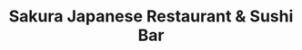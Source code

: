---
layout: place
title: "Sakura Japanese Restaurant & Sushi Bar"
permalink: /california/los-angeles/sakura-japanese-restaurant-sushi-bar.html
stateAbbr: CA
stateName: California
cityName: Los Angeles
place_id: ChIJ46_3-HG6woARcsGxXVJhqoo
photos:
  - name: >-
      places/ChIJ46_3-HG6woARcsGxXVJhqoo/photos/AUy1YQ1lUUrVj-7jyOXkO_QJMruL4q71zKaYcwlkVroWUT0f8gvMRqKfFSG8cfnQzUxF730Hh4AQN_mFVLFV5KknYn1rAz31UylYkj0NOjUhFVbnsFh4AWkCPvkO5J2FnrkECBtFXj14O-QvT2mT_tRkzULgwnJmQXDOcAIAwdBw8jKSMNqV0E9F9MYQ7kfvdqfUX9JoiKMuGBueiyptNvbRpk0b6su5IySuNHjg5LngcMDFmrC7BEOE72dbZ7U5CnfjDiDoRJSQw-moVc53fjSVXC9ZTOhVkoDHP-N2zlG7lF0O-NAPeRyIT7VCUbQhPmYwFPH89o6YsyqHy9Dfecwm96T6N-J0P54ePONm8r8Jc-IW1RbOW5uFbwLMRCDLGiTFbqRge6q3aV8Urdxs2YK6MDxlsSamdn78A7s1v75j6x_f9A
    widthPx: 3599
    heightPx: 4800
    authorAttributions:
      - displayName: CC Daniel Chen
        uri: https://maps.google.com/maps/contrib/105524574392331688248
        photoUri: >-
          https://lh3.googleusercontent.com/a-/ALV-UjXTytpMVRGOr8zonRabwNOckvjGcvrmtIroJ0We2NfqC4CniHat_Q=s100-p-k-no-mo
    flagContentUri: >-
      https://www.google.com/local/imagery/report/?cb_client=maps_api_places.places_api&image_key=!1e10!2sCIHM0ogKEICAgIDHttT8YQ&hl=en-US
    googleMapsUri: >-
      https://www.google.com/maps/place//data=!3m4!1e2!3m2!1sCIHM0ogKEICAgIDHttT8YQ!2e10!4m2!3m1!1s0x80c2ba71f8f7afe3:0x8aaa61525db1c172
  - name: >-
      places/ChIJ46_3-HG6woARcsGxXVJhqoo/photos/AUy1YQ0-MRAK2edmRRSNmqH9Hb4HOY6l03zRt18iZ-eU6-7jn7HZzDgZZdUzCd1pV13CgOvJ9oBySo1xsrFiUdVIZ8lEjiysY-ZaB65OEq9qjCGUE3cYg5FGlLDLmwpjpGKbY2y4WQV9s6S7QMjS4pwaJU8-ulQBW730QWO5K1ILeEbEW6HUC1894b2RpAKP_OVTh_fy4gDvqCFXDpSGkWBxFbMz5MrRkvXSAgcL-u8f4zv7mPD0oqqFjPGEVcLu3ydlUN0WJbJv0_KSwh9WS1RdE0is0RcJ8QDJziylYYra_LSD0mG3swRzY0FXDJ3a1oAcDnIUM6rlf0b6qyYZs1rKbD54UQ_3EoZhJ_x1YOnSd_5j_GIQwSWlgqbImyWhf9LQd8532u-wQ8ujTj4vP72QoqIuhCb5O-sExDh5pvCkEMXZasTw
    widthPx: 1920
    heightPx: 1020
    authorAttributions:
      - displayName: walter san
        uri: https://maps.google.com/maps/contrib/117235942422437133409
        photoUri: >-
          https://lh3.googleusercontent.com/a-/ALV-UjWucTFxYV7MhhVZLD7u4Gx8FV6LEAazOfzpmjNwKWjKJbeNROZnyA=s100-p-k-no-mo
    flagContentUri: >-
      https://www.google.com/local/imagery/report/?cb_client=maps_api_places.places_api&image_key=!1e10!2sCIHM0ogKEICAgIDEuu7PxQE&hl=en-US
    googleMapsUri: >-
      https://www.google.com/maps/place//data=!3m4!1e2!3m2!1sCIHM0ogKEICAgIDEuu7PxQE!2e10!4m2!3m1!1s0x80c2ba71f8f7afe3:0x8aaa61525db1c172
  - name: >-
      places/ChIJ46_3-HG6woARcsGxXVJhqoo/photos/AUy1YQ0qyF6m1BAjJ8CdCjLAhvUCqQTcO_Vq9qagD35Mt9_eSfwBnkDlHbZdBYWc-34Nv9ncw5dW1JhWbjRimHNkofW7GA7nzmnJQ5sps-g_ecqzREU8I1dg1cm56MzYPuOErO8WlWp0rsAx9kwKMwykvgT5t3kPdo6jeskomye-YIAs2x8Vs0cl1nw2GUx_JBvO7N8W_h7LWIa876E0qAITZ3l_JzQXru2_dbsZaKcNM9y3PUFEZcKRBudHU5EtQHb6NpUFrym4KZfWYFsHiq8ne9iaRFVnRkS3jJySLHX2KXlfeja7Py0WojteWz68Teyg--bmheYjwcawnRav074C-sxyK96GmQUTTtOv-vSb0oqwud6o5OJqcopaGl5hYRYRbm9S1psejU4JmQOxjFfufykpIO4sjel6vHKRU-RJ4SGmZQ
    widthPx: 4032
    heightPx: 3024
    authorAttributions:
      - displayName: Steve Chen
        uri: https://maps.google.com/maps/contrib/100875349693301791049
        photoUri: >-
          https://lh3.googleusercontent.com/a-/ALV-UjU7aKkfLZL4pNi6Xc40l5d8wQK_aYavo5Ol9zl2QPgsFAOIMGAN=s100-p-k-no-mo
    flagContentUri: >-
      https://www.google.com/local/imagery/report/?cb_client=maps_api_places.places_api&image_key=!1e10!2sCIHM0ogKEICAgIDr7NWoDw&hl=en-US
    googleMapsUri: >-
      https://www.google.com/maps/place//data=!3m4!1e2!3m2!1sCIHM0ogKEICAgIDr7NWoDw!2e10!4m2!3m1!1s0x80c2ba71f8f7afe3:0x8aaa61525db1c172
  - name: >-
      places/ChIJ46_3-HG6woARcsGxXVJhqoo/photos/AUy1YQ0lXJmSCEYVcKbk6PiZN21RqB0XqQEGRhBJH9kVgZA50_5qE0TyPoneNdmG_9U7qd9VD2mk6-sXEJEIW3ESARqEr-2x3K_121w27g1sqmpU3KvyCBb2hF_mhh1-ACh_GzVBP3rvkSeo2OWxRNEPyEjqt-lw-NPTszJ-5FrnjQRm6jZouXiV9wYmMKusRF4hkV0EnrYAnFmLV9n4RSOZDPP-ejVFRDEX3td_oHGuB2CcitcJ8YRist1Q4vSd0PC8qXEI4DQA2AnA9hiU4iGWAEw7KBPtc0rwP2gG4gqUXsamSKeg27TJO37sFT1RQSNMNnV1NUO0y_k61733oLxnJW4fsPz4CrAPJTU0W0MDqjcyNx6fRUGIwZqlxRK8Vda8NbWjF6f4waplo-y6RBQpgOTp3V-3Mn6KmqaaW02MLog
    widthPx: 4000
    heightPx: 2252
    authorAttributions:
      - displayName: Gerald p
        uri: https://maps.google.com/maps/contrib/109888329898344572014
        photoUri: >-
          https://lh3.googleusercontent.com/a-/ALV-UjX4cs7NhKBSFPtgdWawouepwEMsZRjXiPU9fkp-ajyKV4Bd3Jw=s100-p-k-no-mo
    flagContentUri: >-
      https://www.google.com/local/imagery/report/?cb_client=maps_api_places.places_api&image_key=!1e10!2sCIHM0ogKEICAgICH_IWnRg&hl=en-US
    googleMapsUri: >-
      https://www.google.com/maps/place//data=!3m4!1e2!3m2!1sCIHM0ogKEICAgICH_IWnRg!2e10!4m2!3m1!1s0x80c2ba71f8f7afe3:0x8aaa61525db1c172
  - name: >-
      places/ChIJ46_3-HG6woARcsGxXVJhqoo/photos/AUy1YQ2uAIv1WNZC7-L_VDXhf6rnKFPN37I5AUGkF1rZB8OGZ2tGYbViUE6l-rQVc_-CvAUFjtzz9c6tDWm4kpernrk9CxIR9oTNzjA5xx3IZ6_tSJvR_H9LqQIvohDlV1vZuo7ZaHtxFMEX-8hvG-06DN2aj8A_eQW3EJd3prNTtPnvEI1s_Xq6wjR1RLFNOPPsYGRTLGfFVOhNgTsoykhDz1D5NAdy89lKoSpV2vAWAypLBc4lRLYG_O5_4vajQR69-wFgE9_VsUbMniAYdTjxBN8bnNmDLdtxWhpkmzp2HdocBLPRv0Tg-fifP1__htEm7mjdldT6mtmueZHyZ2wDG22_ATjQ71gI370okEJ9QIaXTYPX9C7DqClW0vUThY1Gt4gyFcV9Hx_Vg1TyIHouFxZIwnqiIUSQ7wCO98VsuY0bpQ
    widthPx: 3024
    heightPx: 4032
    authorAttributions:
      - displayName: Max Jackowitz
        uri: https://maps.google.com/maps/contrib/113915917666904962525
        photoUri: >-
          https://lh3.googleusercontent.com/a/ACg8ocL8fH_CrHyCA_P-5AfNUv8FD0w_OBHbHGzhDQ0l8Egfzn8w=s100-p-k-no-mo
    flagContentUri: >-
      https://www.google.com/local/imagery/report/?cb_client=maps_api_places.places_api&image_key=!1e10!2sCIHM0ogKEICAgID93_PgJw&hl=en-US
    googleMapsUri: >-
      https://www.google.com/maps/place//data=!3m4!1e2!3m2!1sCIHM0ogKEICAgID93_PgJw!2e10!4m2!3m1!1s0x80c2ba71f8f7afe3:0x8aaa61525db1c172
  - name: >-
      places/ChIJ46_3-HG6woARcsGxXVJhqoo/photos/AUy1YQ39_Nhj27O0zCYZFncfCUHS7yhdCjyB_pFxDxqJNF7Nfo090JJF7y1egJdChqV614WN2XcaQtV6ineyJI-zzI9kxkj_v6oU8nLAb4ZAD--Lq0XT6J7z07unLJgDK3GCpKmQfwyh8M88bkiZnQb1hKxqnaxb3cISampVjprpe20e0b-Vz__2RpmN2xtyVcZgDP6f-5cL5c0gFxYoAOujMEIamFXdQ7hZE1QnRinhrVt3gZW3mrZzr5J1_Xo2th9o3I_kdWIps18TWZq03O8N8Q53iaSRRZUcgKmlb6VdvYPPIXGmAl7qmJp4TZrV96GGqfXZRbPXX6COV3oZ4XSC4qy7L3WHq_EFJTYW25A-wTHe4Ij1Fzk4rnLY295kM_2utW2bJiE-mKij2GPhN_Nijj1bGtJ9_4gtWQKe_Zmx3dAyykxV
    widthPx: 4800
    heightPx: 3600
    authorAttributions:
      - displayName: CC Daniel Chen
        uri: https://maps.google.com/maps/contrib/105524574392331688248
        photoUri: >-
          https://lh3.googleusercontent.com/a-/ALV-UjXTytpMVRGOr8zonRabwNOckvjGcvrmtIroJ0We2NfqC4CniHat_Q=s100-p-k-no-mo
    flagContentUri: >-
      https://www.google.com/local/imagery/report/?cb_client=maps_api_places.places_api&image_key=!1e10!2sCIHM0ogKEICAgIDHttSkxgE&hl=en-US
    googleMapsUri: >-
      https://www.google.com/maps/place//data=!3m4!1e2!3m2!1sCIHM0ogKEICAgIDHttSkxgE!2e10!4m2!3m1!1s0x80c2ba71f8f7afe3:0x8aaa61525db1c172
  - name: >-
      places/ChIJ46_3-HG6woARcsGxXVJhqoo/photos/AUy1YQ2qZEIZGgNCBYZcHCpj9rPMX6ZloqXauMXz7v3ny-p1oYThiowQbgJXovNmZIoNTDmeRSoXKlWJg62nMo1N6q3olCMpsYZl2QHngGhp7VFUK_fmOb5ITIzphf8kRuNAmLlfja0w56dAqkQQKEzWV0byhqXZu_7C7hs2-Gus_A4VdyjIP82YlSYOy_JT4tPyNHr7c4bXTHaOL5k6cpMWiTlwRiIVtAUlZcJDpqGi3iEI26EzBGa1SJxbrIppSQkj2aXV1hw90CGXyLCp5oRSqdgebrUjcDXgsSaTaFNwPRjb06LyuaWiOw8ucmLoB0eSjARibybmCor2eAA4ojX2OQYlB_k973Z-bBAh7ODHpH47gmxVhpVfWHa1lstBh6DInjOc0YKbwy0lKaQgihpDgfnauOVjX27EJSd2dJq-fAEhePsh
    widthPx: 4032
    heightPx: 3024
    authorAttributions:
      - displayName: CC Daniel Chen
        uri: https://maps.google.com/maps/contrib/105524574392331688248
        photoUri: >-
          https://lh3.googleusercontent.com/a-/ALV-UjXTytpMVRGOr8zonRabwNOckvjGcvrmtIroJ0We2NfqC4CniHat_Q=s100-p-k-no-mo
    flagContentUri: >-
      https://www.google.com/local/imagery/report/?cb_client=maps_api_places.places_api&image_key=!1e10!2sCIHM0ogKEICAgIDHtvTP_AE&hl=en-US
    googleMapsUri: >-
      https://www.google.com/maps/place//data=!3m4!1e2!3m2!1sCIHM0ogKEICAgIDHtvTP_AE!2e10!4m2!3m1!1s0x80c2ba71f8f7afe3:0x8aaa61525db1c172
  - name: >-
      places/ChIJ46_3-HG6woARcsGxXVJhqoo/photos/AUy1YQ0uN-eNlkhu-0zVfDdBGjr9a7sxCL_NNicamG9bS1SsLRuzqz1NPqL6yLF9RfFjpBY0jay1Ex62HJaL-054xF78-tsXHKsyEgh7F9_BovaStRm70bP1B8L6aH90dzgbdzwfd5rJnjSCyOUh0tmVGjbmEi1UyTQEMNj4BOu9wIx5yiMEs3GC9SqnBhERZQryrz1W1ldP3xC2_vLRjMaNGKVljdWc8WxMWtfs8S4ljVWrvloUKQt2xbS5nNHT6wZX08iLJw2FTrsO91kev4CBW8_CaqoNPABEku7ZIKbE4IvpuNRYrIMiI93ZgxKtQeG0zLANNuUl1kbsf__-ww0OS1QHFkJRA9gvNUILfgZwQzAZVnOWqGX8Fi7DlPcGQ01NjqhZqbm6whWnvl6SPiFAHiWbxaHm9ooOl4G9R6KqVM1GMw
    widthPx: 4800
    heightPx: 3600
    authorAttributions:
      - displayName: James Ng
        uri: https://maps.google.com/maps/contrib/109430311889400890311
        photoUri: >-
          https://lh3.googleusercontent.com/a-/ALV-UjXk4UimVE3pgoPhzBcwKVVAdV86z6WPpZSvcrTHQJ_AqJvfuD8nxQ=s100-p-k-no-mo
    flagContentUri: >-
      https://www.google.com/local/imagery/report/?cb_client=maps_api_places.places_api&image_key=!1e10!2sCIHM0ogKEICAgICs_ZbENQ&hl=en-US
    googleMapsUri: >-
      https://www.google.com/maps/place//data=!3m4!1e2!3m2!1sCIHM0ogKEICAgICs_ZbENQ!2e10!4m2!3m1!1s0x80c2ba71f8f7afe3:0x8aaa61525db1c172
  - name: >-
      places/ChIJ46_3-HG6woARcsGxXVJhqoo/photos/AUy1YQ2EeoQsg5nk-pO5CFTGHCwunJQY6P9ZykDxYmq2IfWtJjI8eWwUzXec_OPwwb9KDxc1ivSOui0NQXVMFM1POkLrymofc9GG6i9Q4YyGPjZNaHIbNVs2ao5I7ZUsjHBS4vtL5R08sng0fno7TCIqJqO6oS87ABxDYb10Vv76E4kHNER559dWtK4Q2XmxSBg6rM_HPVj0MR1wMBOADgQHSYYuEILP2CDPN3d8giIYMQPzJy3ShKQ74ez4AHy8a3gGzM6xK0h6Sz3xp8Ugny2Lt5457U3vYAB0t56uMkoRGcPqgLLIJt8S5GbC2MuMud3Q4S5CbBlnBVxUoFkJDrm7U8gjArhSfoTta68leP5uOWctMS29mJtwXnpQO_dsbgRTZhGahJhKxsltWbsT4trL7hunXm2Bfz4S6taGQ8k8qJdsnA
    widthPx: 3449
    heightPx: 2211
    authorAttributions:
      - displayName: Roberto Ammendola
        uri: https://maps.google.com/maps/contrib/114272060931501088062
        photoUri: >-
          https://lh3.googleusercontent.com/a-/ALV-UjWSrAbbi_69xA2tIUqC1KPjlFTpVyDWqVPp0KE8yTb8xEDUoZ6A6Q=s100-p-k-no-mo
    flagContentUri: >-
      https://www.google.com/local/imagery/report/?cb_client=maps_api_places.places_api&image_key=!1e10!2sCIHM0ogKEICAgIDh4siRQA&hl=en-US
    googleMapsUri: >-
      https://www.google.com/maps/place//data=!3m4!1e2!3m2!1sCIHM0ogKEICAgIDh4siRQA!2e10!4m2!3m1!1s0x80c2ba71f8f7afe3:0x8aaa61525db1c172
  - name: >-
      places/ChIJ46_3-HG6woARcsGxXVJhqoo/photos/AUy1YQ0rBmfLlWK1caqE2_kacHuK1KZ6rrjerRfxLbFq1nC5x9xSYJmeuDBiKx7T6tMOSf9i9BH5QGIXKadRi-ruWCDhb-xfMV9JyFPGOxm8X0f76WiciXTpHQMcdSpwIThZkuRSzKwsxfDZ5tBvlXrpE2Pa1IoG3IHBVbwzJv3jCsdA32ItOrgqgYEC4hi0-jNqzziqqvriK1cA4Fd2DNR7EJmXHriW6Hklrm1NXJ7IXj_XKI44agAABvzpG3LdDjd5hkgFRpuJ0UmwMfbYxVLw3mO0EPbJNFhIC_sF7W_Ij_hoSe6b7KSv6yfk3TPsKdPrFlZ4P4eBqMyqum6CJVVsut4XHWzBP_lV7qnCKrTZdVWdFotD67ogkj6iOHKO_ZA6S1dnxVZv2afLkpDQDzYmmo0gr69TGF0gbMajHa8bzvAZ2Y0
    widthPx: 3000
    heightPx: 4000
    authorAttributions:
      - displayName: Charles Chen
        uri: https://maps.google.com/maps/contrib/115084358040295258320
        photoUri: >-
          https://lh3.googleusercontent.com/a-/ALV-UjUyyhl6H2-ldkijMrnok7licnkW8q1J2r03p3cJ2dNM6uHBefRgHg=s100-p-k-no-mo
    flagContentUri: >-
      https://www.google.com/local/imagery/report/?cb_client=maps_api_places.places_api&image_key=!1e10!2sCIHM0ogKEICAgIDR36iMvwE&hl=en-US
    googleMapsUri: >-
      https://www.google.com/maps/place//data=!3m4!1e2!3m2!1sCIHM0ogKEICAgIDR36iMvwE!2e10!4m2!3m1!1s0x80c2ba71f8f7afe3:0x8aaa61525db1c172
address: 4545 S Centinela Ave, Los Angeles, CA 90066, USA
street: 4545 S Centinela Ave
city: Los Angeles
state: CA
zip: '90066'
country: USA
neighborhood: Del Rey
latitude: '33.991931'
longitude: '-118.422440'
accessibility_options:
  wheelchairAccessibleParking: true
  wheelchairAccessibleEntrance: true
  wheelchairAccessibleRestroom: true
  wheelchairAccessibleSeating: true
business_status: OPERATIONAL
name: Sakura Japanese Restaurant & Sushi Bar
google_maps_links:
  directionsUri: >-
    https://www.google.com/maps/dir//''/data=!4m7!4m6!1m1!4e2!1m2!1m1!1s0x80c2ba71f8f7afe3:0x8aaa61525db1c172!3e0
  placeUri: https://maps.google.com/?cid=9991905729662009714
  writeAReviewUri: >-
    https://www.google.com/maps/place//data=!4m3!3m2!1s0x80c2ba71f8f7afe3:0x8aaa61525db1c172!12e1
  reviewsUri: >-
    https://www.google.com/maps/place//data=!4m4!3m3!1s0x80c2ba71f8f7afe3:0x8aaa61525db1c172!9m1!1b1
  photosUri: >-
    https://www.google.com/maps/place//data=!4m3!3m2!1s0x80c2ba71f8f7afe3:0x8aaa61525db1c172!10e5
primary_type: Japanese Restaurant
opening_hours:
  regular: null
  current: null
secondary_opening_hours:
  regular:
    weekdayDescriptions: null
    type: null
  current:
    weekdayDescriptions: null
    type: null
phone: null
price_level: null
price_range: null
rating: null
rating_count: 0
website: null
description: null
reviews: null
parking_options: null
payment_options: null
allow_dogs: null
curbside_pickup: null
delivery: null
dine_in: null
good_for_children: null
good_for_groups: null
good_for_sports: null
live_music: null
menu_for_children: null
outdoor_seating: null
reservable: null
restroom: null
serves_beer: null
serves_breakfast: null
serves_brunch: null
serves_cocktails: null
serves_coffee: null
serves_dinner: null
serves_dessert: null
serves_lunch: null
serves_vegetarian_food: null
serves_wine: null
takeout: null
slug: Sakura-Japanese-Restaurant-and-Sushi-Bar

---